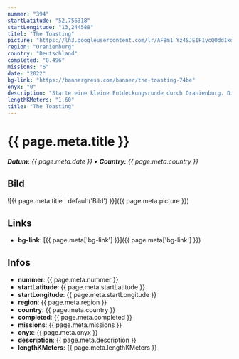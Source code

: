 ```yaml
---
nummer: "394"
startLatitude: "52,756318"
startLongitude: "13,244588"
titel: "The Toasting"
picture: "https://lh3.googleusercontent.com/lr/AFBm1_Yz4SJEIF1ycQOddIkdMp367ZrOMBirW-byT_M2PQRA-EF1bg0UOI3UtfP7ryNTKd4b840GwmkPzROzhwVAuj_FX8TWZ2TTSWcrFZLMf6u16u24Kdbil-mptM2cxSRChSFRWS_mu_hrcDvaqd_7K9d77Wnj_qTFoO5J76LOFZcftqcAs_0yFSnCmtJtbqm-DEUIjMEyCp90nY14JAp-I8C6oOvQuOhMSX_LFqaKu_jmfpmQVn6kDUVvLypwCLc7KsLerRbPzKqWCRKxbPEf8gAurfKcz2VSiA5P0k15hm2gOD0rUSZaoe8wtI7AeK1A2vYyg1w67uWnRk99JtJClCQleOn2kX8G6Ql2tdDFH6jXCPmLV5F4ey-Y2HPlboSkT6QI0XvoqHA4oSJnIyRtnIJlMTDneqkI3b6W9JDsRsJDoDf2sv8CxJe5AEcLf8J0z5vIzQPuUCZWdUBx92SN9qM0Y3CIJeufTkQnyvtj73zhIkkfV3SacvnYYM5qXHfM4tzU6y_Y7wbh4p21-RY4DfzUuGazBym6BMK7CbD5D623mLkLjD47vgbQe79H0US1qkFjF44ohsmqaCMeV8v1UA8u1KFAP_mDZ0tHiZAEaF03BTr3Z5BbwGQD5P2kBaUVKQus6-sYSTS4X_JKSQ58rC5YJirY8BUfxm0uM7uT0VyMoBvf5s5_lljU16Y7Tr3Ho639KOhfrCyd6CakgvQB2YQ4twmnk3UTjyFp6giIr9yU06Qfm5zeBgIlp9HHQ52yjEgIR89ubtNAtwwq6Q8uTO6jQ6UzM0A2CVGtqS86o4jhzcsvgC3K9SxZKxBwT10-D2DgjK0OcGkZcaAeqH5krqS6yt_uHbLr1A8G"
region: "Oranienburg"
country: "Deutschland"
completed: "8.496"
missions: "6"
date: "2022"
bg-link: "https://bannergress.com/banner/the-toasting-74be"
onyx: "0"
description: "Starte eine kleine Entdeckungsrunde durch Oranienburg. Die Runde startet und endet in der Bernauer Straße.\n\n-----------------------------------\nOnline bis 14.02.2022"
lengthKMeters: "1,60"
title: "The Toasting"
---
```


# {{ page.meta.title }}
_**Datum:** {{ page.meta.date }} • **Country:** {{ page.meta.country }}_

## Bild
![{{ page.meta.title | default('Bild') }}]({{ page.meta.picture }})

## Links
- **bg-link**: [{{ page.meta['bg-link'] }}]({{ page.meta['bg-link'] }})

## Infos
- **nummer**: {{ page.meta.nummer }}
- **startLatitude**: {{ page.meta.startLatitude }}
- **startLongitude**: {{ page.meta.startLongitude }}
- **region**: {{ page.meta.region }}
- **country**: {{ page.meta.country }}
- **completed**: {{ page.meta.completed }}
- **missions**: {{ page.meta.missions }}
- **onyx**: {{ page.meta.onyx }}
- **description**: {{ page.meta.description }}
- **lengthKMeters**: {{ page.meta.lengthKMeters }}

